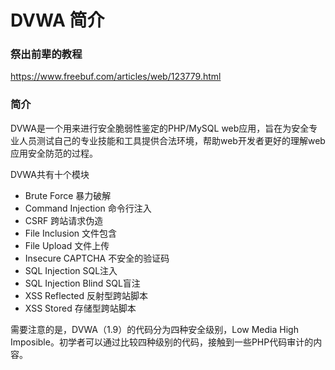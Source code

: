 # DVWA 简介

### 祭出前辈的教程

https://www.freebuf.com/articles/web/123779.html

### 简介

DVWA是一个用来进行安全脆弱性鉴定的PHP/MySQL web应用，旨在为安全专业人员测试自己的专业技能和工具提供合法环境，帮助web开发者更好的理解web应用安全防范的过程。

DVWA共有十个模块

* Brute Force 暴力破解
* Command Injection 命令行注入
* CSRF 跨站请求伪造
* File Inclusion 文件包含
* File Upload 文件上传
* Insecure CAPTCHA 不安全的验证码
* SQL Injection SQL注入
* SQL Injection Blind SQL盲注
* XSS Reflected 反射型跨站脚本
* XSS Stored 存储型跨站脚本

需要注意的是，DVWA（1.9）的代码分为四种安全级别，Low Media High Imposible。初学者可以通过比较四种级别的代码，接触到一些PHP代码审计的内容。

